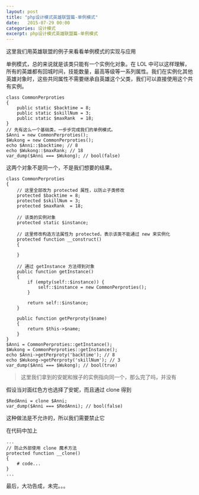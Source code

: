 ```yaml
---
layout: post
title: "php设计模式英雄联盟篇-单例模式"
date:   2015-07-29 00:00
categories: 设计模式
excerpt: php设计模式英雄联盟篇-单例模式
---
```


这里我们用英雄联盟的例子来看看单例模式的实现与应用

单例模式，总的来说就是该类只能有一个实例化对象。在 LOL 中可以这样理解，所有的英雄都有回城时间，技能数量，最高等级等一系列属性。我们在实例化其他英雄对象时，这些共同属性不需要继承自英雄这个父类，我们可以直接使用这个共有实例。

    class CommonPerproties
    {
        public static $backtime = 8;
        public static $skillNum = 3;
        public static $maxRank  = 18;
    }
    // 先有这么一个基础类，一步步完成我们的单例模式。
    $Anni = new CommonPerproties();
    $Wukong = new CommonPerproties();
    echo $Anni::$backtime; // 8
    echo $Wukong::$maxRank; // 18
    var_dump($Anni === $Wukong); // bool(false)

这两个对象不是同一个，不是我们想要的结果。

    class CommonPerproties
    {
        // 这里全部改为 protected 属性，以防止子类修改
        protected $backtime = 8;
        protected $skillNum = 3;
        protected $maxRank  = 18;

        // 该类的实例对象
        protected static $instance;

        // 这里修改构造方法属性为 protected，表示该类不能通过 new 来实例化
        protected function __construct()
        {

        }

        // 通过 getInstance 方法得到对象
        public function getInstance()
        {
            if (empty(self::$instance)) {
                self::$instance = new CommonPerproties();
            }

            return self::$instance;
        }

        public function getPerproty($name)
        {
            return $this->$name;
        }
    }
    $Anni = CommonPerproties::getInstance();
    $Wukong = CommonPerproties::getInstance();
    echo $Anni->getPerproty('backtime'); // 8
    echo $Wukong->getPerproty('skillNum'); // 3
    var_dump($Anni === $Wukong); // bool(true)

>这里我们拿到的安妮和猴子的实例指向同一个，那么完了吗，并没有

假设当对面红色方也选择了安妮，而且通过 clone 得到

    $RedAnni = clone $Anni;
    var_dump($Anni === $RedAnni); // bool(false)

这种做法是不允许的，所以我们需要禁止它

在代码中加上

    ...
    // 防止外部使用 clone 魔术方法
    protected function __clone()
    {
        # code...
    }
    ...

最后，大功告成，未完。。。
